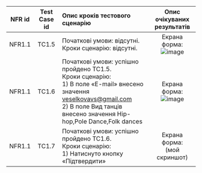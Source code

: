 |NFR id|Test Case id|Опис кроків тестового сценарію|Опис очікуваних результатів|
|:-:|:-:|:-|:-:|
|NFR1.1|TC1.5|Початкові умови: відсутні. <br> Кроки сценарію: відсутні.|Екрана форма: <br> ![image](https://user-images.githubusercontent.com/79450461/198363225-532b798a-7bd7-4d63-9313-eac58854a284.png)
|NFR1.1|TC1.6|Початкові умови: успішно пройдено TC1.5. <br> Кроки сценарію: <br> 1) В поле «E-mail» внесено значення veselkovavs@gmail.com <br> 2) В поле Вид танців  внесено значення Hip-hop,Pole Dance,Folk dances|Екрана форма: <br> ![image](https://user-images.githubusercontent.com/79450461/198364615-54778b61-aebc-4f90-9650-06ce7b175914.png)
|NFR1.1|TC1.7|Початкові умови: успішно пройдено TC1.6. <br> Кроки сценарію: <br> 1) Натиснуто кнопку «Підтвердити»|Екрана форма: <br> (мой скриншот)

